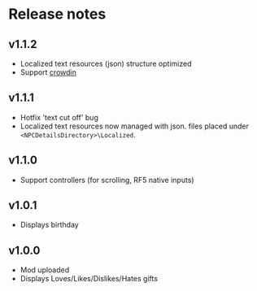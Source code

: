 ﻿# Release notes

## v1.1.2
- Localized text resources (json) structure optimized
- Support [crowdin](https://crowdin.com/project/rf5-npc-details)

## v1.1.1
- Hotfix 'text cut off' bug
- Localized text resources now managed with json. files placed under `<NPCDetailsDirectory>\Localized`. 

## v1.1.0
- Support controllers (for scrolling, RF5 native inputs)

## v1.0.1
- Displays birthday

## v1.0.0
- Mod uploaded
- Displays Loves/Likes/Dislikes/Hates gifts